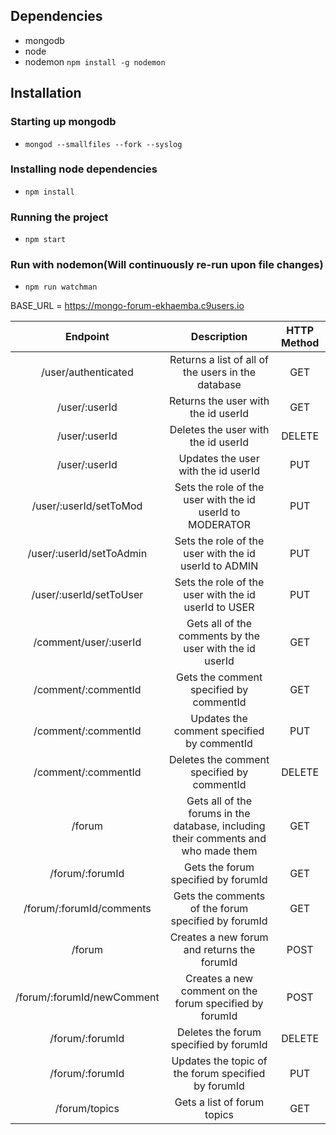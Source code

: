 ## Dependencies
* mongodb
* node
* nodemon `npm install -g nodemon`
## Installation
### Starting up mongodb
* `mongod --smallfiles --fork --syslog`
### Installing node dependencies
* `npm install`
### Running the project
* `npm start`
### Run with nodemon(Will continuously re-run upon file changes)
* `npm run watchman`

BASE_URL = https://mongo-forum-ekhaemba.c9users.io

|Endpoint|Description|HTTP Method|
|:-:|:-:|:-:|
|/user/authenticated|Returns a list of all of the users in the database|GET|
|/user/:userId|Returns the user with the id userId|GET|
|/user/:userId|Deletes the user with the id userId|DELETE|
|/user/:userId|Updates the user with the id userId|PUT|
|/user/:userId/setToMod|Sets the role of the user with the id userId to MODERATOR|PUT|
|/user/:userId/setToAdmin|Sets the role of the user with the id userId to ADMIN|PUT|
|/user/:userId/setToUser|Sets the role of the user with the id userId to USER|PUT|
|/comment/user/:userId|Gets all of the comments by the user with the id userId|GET|
|/comment/:commentId|Gets the comment specified by commentId|GET|
|/comment/:commentId|Updates the comment specified by commentId|PUT|
|/comment/:commentId|Deletes the comment specified by commentId|DELETE|
|/forum|Gets all of the forums in the database, including their comments and who made them|GET|
|/forum/:forumId|Gets the forum specified by forumId |GET|
|/forum/:forumId/comments|Gets the comments of the forum specified by forumId |GET|
|/forum|Creates a new forum and returns the forumId|POST|
|/forum/:forumId/newComment|Creates a new comment on the forum specified by forumId|POST|
|/forum/:forumId|Deletes the forum specified by forumId|DELETE|
|/forum/:forumId|Updates the topic of the forum specified by forumId|PUT|
|/forum/topics|Gets a list of forum topics|GET|